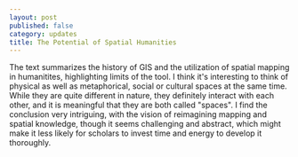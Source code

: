 ```yaml
---
layout: post
published: false
category: updates
title: The Potential of Spatial Humanities
---
```

The text summarizes the history of GIS and the utilization of spatial mapping in humanitites, highlighting limits of the tool. I think it's interesting to think of physical as well as metaphorical, social or cultural spaces at the same time. While they are quite different in nature, they definitely interact with each other, and it is meaningful that they are both called "spaces". I find the conclusion very intriguing, with the vision of reimagining mapping and spatial knowledge, though it seems challenging and abstract, which might make it less likely for scholars to invest time and energy to develop it thoroughly.
